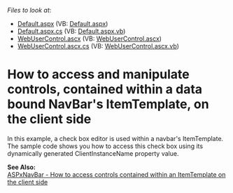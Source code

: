 <!-- default file list -->
*Files to look at*:

* [Default.aspx](./CS/WebSite/Default.aspx) (VB: [Default.aspx](./VB/WebSite/Default.aspx))
* [Default.aspx.cs](./CS/WebSite/Default.aspx.cs) (VB: [Default.aspx.vb](./VB/WebSite/Default.aspx.vb))
* [WebUserControl.ascx](./CS/WebSite/WebUserControl.ascx) (VB: [WebUserControl.ascx](./VB/WebSite/WebUserControl.ascx))
* [WebUserControl.ascx.cs](./CS/WebSite/WebUserControl.ascx.cs) (VB: [WebUserControl.ascx.vb](./VB/WebSite/WebUserControl.ascx.vb))
<!-- default file list end -->
# How to access and manipulate controls, contained within a data bound NavBar's ItemTemplate, on the client side


<p>In this example, a check box editor is used within a navbar's ItemTemplate. The sample code shows you how to access this check box using its dynamically generated ClientInstanceName property value.</p><p><strong>See Also:</strong><br />
<a href="https://www.devexpress.com/Support/Center/p/E144">ASPxNavBar - How to access controls contained within an ItemTemplate on the client side</a></p>

<br/>


